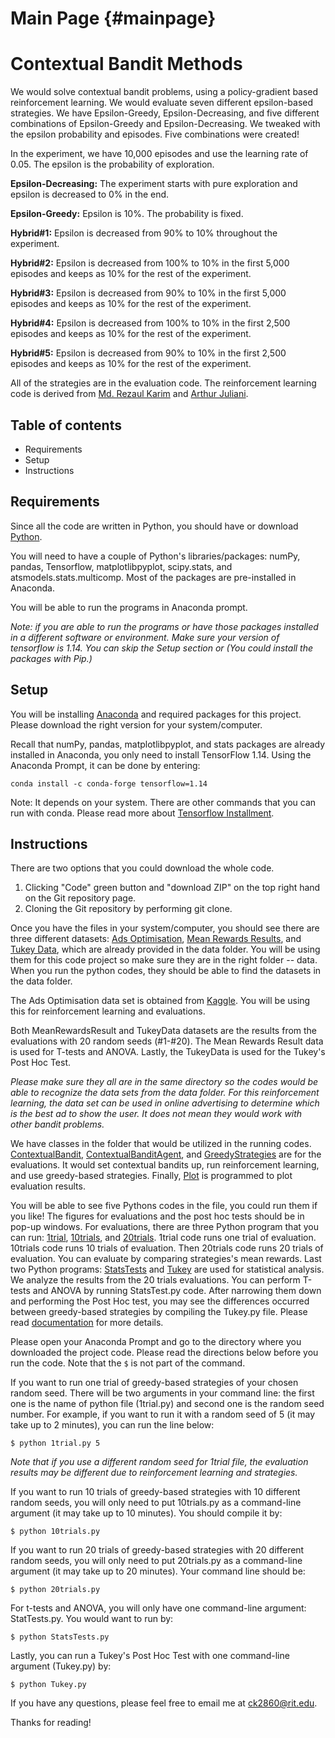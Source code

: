 Main Page {#mainpage}
=========

# Contextual Bandit Methods
We would solve contextual bandit problems, using a policy-gradient based reinforcement learning. We would evaluate seven different epsilon-based strategies. We have Epsilon-Greedy, Epsilon-Decreasing, and five different combinations of Epsilon-Greedy and Epsilon-Decreasing. We tweaked with the epsilon probability and episodes.  Five combinations were created! 

In the experiment, we have 10,000 episodes and use the learning rate of 0.05. The epsilon is the probability of exploration.

**Epsilon-Decreasing:** The experiment starts with pure exploration and epsilon is decreased to 0% in the end.

**Epsilon-Greedy:** Epsilon is 10%. The probability is fixed.

**Hybrid#1:** Epsilon is decreased from 90% to 10% throughout the experiment. 

**Hybrid#2:** Epsilon is decreased from 100% to 10% in the first 5,000 episodes and keeps as 10% for the rest of the experiment.

**Hybrid#3:** Epsilon is decreased from 90% to 10% in the first 5,000 episodes and keeps as 10% for the rest of the experiment.

**Hybrid#4:** Epsilon is decreased from 100% to 10% in the first 2,500 episodes and keeps as 10% for the rest of the experiment.

**Hybrid#5:** Epsilon is decreased from 90% to 10% in the first 2,500 episodes and keeps as 10% for the rest of the experiment.

All of the strategies are in the evaluation code. The reinforcement learning code is derived from [Md. Rezaul Karim](https://www.oreilly.com/library/view/tensorflow-powerful-predictive/9781789136913/) and [Arthur Juliani](https://medium.com/emergent-future/simple-reinforcement-learning-with-tensorflow-part-1-5-contextual-bandits-bff01d1aad9c). 

## Table of contents
* Requirements
* Setup
* Instructions

## Requirements
Since all the code are written in Python, you should have or download [Python](https://www.python.org/downloads/). 

You will need to have a couple of Python's libraries/packages: numPy, pandas, Tensorflow, matplotlibpyplot, scipy.stats, and atsmodels.stats.multicomp. Most of the packages are pre-installed in Anaconda.

You will be able to run the programs in Anaconda prompt. 

*Note: if you are able to run the programs or have those packages installed in a different software or environment. Make sure your version of tensorflow is 1.14. You can skip the Setup section or  (You could install the packages with Pip.)*
                                            
## Setup
You will be installing [Anaconda](http://anaconda.com/downloads) and required packages for this project. 
Please download the right version for your system/computer.
 
Recall that numPy, pandas,  matplotlibpyplot, and stats packages are already installed in Anaconda, you only need to install TensorFlow 1.14. Using the Anaconda Prompt, it can be done by entering:

```
conda install -c conda-forge tensorflow=1.14
```
Note: It depends on your system. There are other commands that you can run with conda. Please read more about [Tensorflow Installment](https://anaconda.org/conda-forge/tensorflow). 


## Instructions

There are two options that you could download the whole code. 
1. Clicking "Code" green button and "download ZIP" on the top right hand on the Git repository page. 
2. Cloning the Git repository by performing git clone. 

Once you have the files in your system/computer, you should see there are three different datasets: [Ads Optimisation](https://github.com/ck2860/MidtermCode-CondyKan/blob/master/data/Ads_Optimisation.csv), [Mean Rewards Results](https://github.com/ck2860/MidtermCode-CondyKan/blob/master/data/MeanRewardsResult.csv), and [Tukey Data](https://github.com/ck2860/MidtermCode-CondyKan/blob/master/data/TukeyData.csv), which are already provided in the data folder. You will be using them for this code project so make sure they are in the right folder -- data. When you run the python codes, they should be able to find the datasets in the data folder. 
 
 The Ads Optimisation data set is obtained from [Kaggle](https://www.kaggle.com/akram24/ads-ctr-optimisation).  You will be using this for reinforcement learning and evaluations. 
 
Both MeanRewardsResult and TukeyData datasets are the results from the evaluations with 20 random seeds (#1-#20). The Mean Rewards Result data is used for T-tests and ANOVA. Lastly, the TukeyData is used for the Tukey's Post Hoc Test. 

*Please make sure they all are in the same directory so the codes
would be able to recognize the data sets from the data folder. For this reinforcement learning, the data set can be used in online advertising to determine which is the best ad to show the user. It does not mean they would work with other bandit problems.*

We have classes in the folder that would be utilized in the running codes. [ContextualBandit](https://github.com/ck2860/MidtermCode-CondyKan/blob/master/ContextualBandit.py), [ContextualBanditAgent](https://github.com/ck2860/MidtermCode-CondyKan/blob/master/ContextualBanditAgent.py), and [GreedyStrategies](https://github.com/ck2860/MidtermCode-CondyKan/blob/master/GreedyStrategies.py) are for the evaluations. It would set contextual bandits up, run reinforcement learning, and use greedy-based strategies. Finally, [Plot](https://github.com/ck2860/MidtermCode-CondyKan/blob/master/Plot.py) is programmed to plot evaluation results. 

You will be able to see five Pythons codes in the file, you could run them if you like! The figures for evaluations and the post hoc tests should be in pop-up windows. For evaluations, there are three Python program that you can run: [1trial](https://github.com/ck2860/MidtermCode-CondyKan/blob/master/1trial.py), [10trials](https://github.com/ck2860/MidtermCode-CondyKan/blob/master/10trials.py), and [20trials](https://github.com/ck2860/MidtermCode-CondyKan/blob/master/20trials.py). 1trial code runs one trial of evaluation. 10trials  code runs 10 trials of evaluation. Then 20trials code runs 20 trials of evaluation. You can evaluate by comparing strategies's mean rewards. Last two Python programs: [StatsTests](https://github.com/ck2860/MidtermCode-CondyKan/blob/master/StatsTests.py) and [Tukey](https://github.com/ck2860/MidtermCode-CondyKan/blob/master/Tukey.py) are used for statistical analysis. We analyze the results from the 20 trials evaluations.  You can perform T-tests and ANOVA by running StatsTest.py code. After narrowing them down and performing the Post Hoc test, you may see the differences occurred between greedy-based strategies by compiling the Tukey.py file. Please read [documentation](https://ck2860.github.io/MidtermCode-CondyKan/) for more details. 

Please open your Anaconda Prompt and go to the directory where you downloaded the project code. Please read the directions below before you run the code. Note that the ```$``` is not part of the command.


If you want to run one trial of greedy-based strategies of your chosen random seed. There will be two arguments in your command line: the first one is the name of python file (1trial.py) and second one is the random seed number. For example, if you want to run it with a random seed of 5 (it may take up to 2 minutes), you can run the line below: 
```
$ python 1trial.py 5
```
*Note that if you use a different random seed for 1trial file, the evaluation results may be different due to reinforcement learning and strategies.*


If you want to run 10 trials of greedy-based strategies with 10 different random seeds, you will only need to put 10trials.py as a command-line argument (it may take up to 10 minutes). You should compile it by: 
```
$ python 10trials.py
```
If you want to run 20 trials of greedy-based strategies with 20 different random seeds, you will only need to put 20trials.py as a command-line argument (it may take up to 20 minutes). Your command line should be:
```
$ python 20trials.py
```
For t-tests and ANOVA, you will only have one command-line argument: StatTests.py. You would want to run by:
```
$ python StatsTests.py
```
Lastly, you can run a Tukey's Post Hoc Test with one command-line argument (Tukey.py) by:
```
$ python Tukey.py
```

If you have any questions, please feel free to email me at ck2860@rit.edu. 

Thanks for reading!
